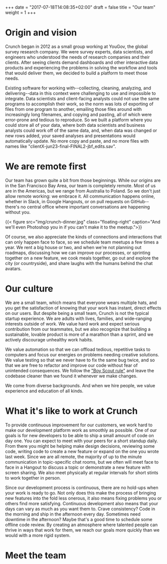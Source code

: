 +++
date = "2017-07-18T14:08:35+02:00"
draft = false
title = "Our team"
weight = 1
+++


# Origin and vision

Crunch began in 2012 as a small group working at YouGov, the global survey research company. We were survey experts, data scientists, and engineers who understood the needs of research companies and their clients. After seeing clients demand dashboards and other interactive data products and experiencing the problems in solving the workflow and tools that would deliver them, we decided to build a platform to meet those needs.

Existing software for working with--collecting, cleaning, analyzing, and delivering--data in this context were challenging to use and impossible to integrate. Data scientists and client-facing analysts could not use the same programs to accomplish their work, so the norm was lots of exporting of files from one program to another, emailing those files around with increasingly long filenames, and copying and pasting, all of which were error-prone and tedious to reproduce. So we built a platform where you could store all of your data, where both data scientists and business analysts could work off of the same data, and, when data was changed or new rows added, your saved analyses and presentations would automatically update. No more copy and paste, and no more files with names like "clientX-jun23-final-FINAL2-jbf_edits.sav".

# We are remote first

Our team has grown quite a bit from those beginnings. While our origins are in the San Francisco Bay Area, our team is completely remote. Most of us are in the Americas, but we range from Australia to Poland. So we don't just allow remote working: we embrace it. All communication happens online, whether in Slack, in Google Hangouts, or on pull requests on GitHub--there's no central office where important conversations are happening without you.

{{< figure src="img/crunch-dinner.jpg" class="floating-right" caption="And we'll even Photoshop you in if you can't make it to the meetup.">}}

Of course, we also appreciate the kinds of connections and interactions that can only happen face to face, so we schedule team meetups a few times a year. We rent a big house or two, and when we're not planning out roadmaps, discussing how we can improve our processes, or sprinting together on a new feature, we cook meals together, go out and explore the city (or countryside), and share laughs with the humans behind the chat avatars.

# Our culture

We are a small team, which means that everyone wears multiple hats, and you get the satisfaction of knowing that your work has instant, direct effects on our users. But despite being a small team, Crunch is not the typical startup experience. We are adults with lives, families, and wide-ranging interests outside of work. We value hard work and expect serious contribution from our teammates, but we also recognize that building a sustainable, lovable product is more of a marathon than a sprint, and we actively discourage unhealthy work habits.

We value automation so that we can offload tedious, repetitive tasks to computers and focus our energies on problems needing creative solutions. We value testing so that we never have to fix the same bug twice, and so that we are free to refactor and improve our code without fear of unintended consequences. We follow the ["Boy Scout rule"](http://programmer.97things.oreilly.com/wiki/index.php/The_Boy_Scout_Rule) and leave the codebase cleaner than we found it whenever we make changes.

We come from diverse backgrounds. And when we hire people, we value experience and education of all kinds.

# What it's like to work at Crunch

To provide continuous improvement for our customers, we work hard to make our development platform work as smoothly as possible.  One of our goals is for new developers to be able to ship a small amount of code on day one.  You can expect to meet with your peers for a short standup daily.  From there you might be helping make design decisions, reviewing some code, writing code to create a new feature or expand on the one you wrote last week.  Since we are all remote, the majority of up to the minute communication in topic-specific chat rooms, but we often will meet face to face in a Hangout to discuss a topic or demonstrate a new feature with screen sharing.  We also meet physically at regular intervals for short stints to work together in person.

Since our development process is continuous, there are no hold-ups when your work is ready to go.  Not only does this make the process of bringing new features into the fold less onerous, it also means fixing problems you or others find more satisfying.  Continuous development also means that your days can vary as much as you want them to.  Crave consistency?  Code in the morning and ship in the afternoon every day.  Sometimes need downtime in the afternoon?  Maybe that's a good time to schedule some offline code review.  By creating an atmosphere where talented people can thrive in ways that work for them, we reach our goals more quickly than we would with a more rigid system.

# Meet the team

